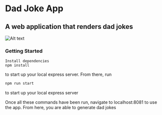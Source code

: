 # Dad Joke App

## A web application that renders dad jokes

![Alt text](public/img/examplescreen.png)
### Getting Started
```
Install dependencies
npm install
```
to start up your local express server.  From there, run
```javascript
npm run start
```
to start up your local express server


Once all these commands have been run, navigate to localhost:8081 to use the app.  From here, you are able to generate dad jokes
